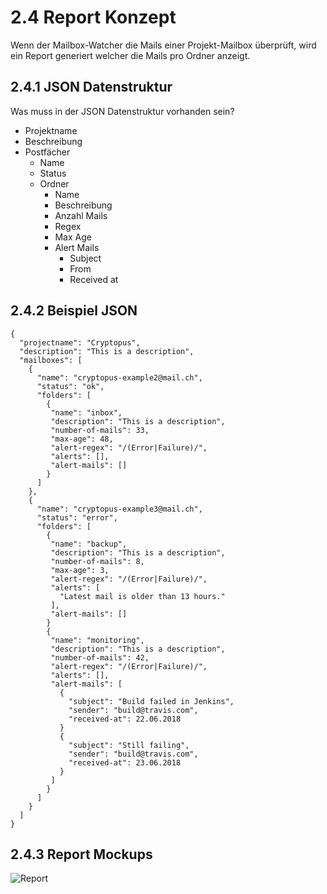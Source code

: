# 2.4 Report Konzept

Wenn der Mailbox-Watcher die Mails einer Projekt-Mailbox überprüft,
wird ein Report generiert welcher die Mails pro Ordner anzeigt.

## 2.4.1 JSON Datenstruktur

Was muss in der JSON Datenstruktur vorhanden sein?

* Projektname
* Beschreibung
* Postfächer
  * Name
  * Status
  * Ordner
    * Name
    * Beschreibung
    * Anzahl Mails
    * Regex
    * Max Age
    * Alert Mails
      * Subject
      * From
      * Received at

## 2.4.2 Beispiel JSON

```
{
  "projectname": "Cryptopus",
  "description": "This is a description",
  "mailboxes": [
    {
      "name": "cryptopus-example2@mail.ch",
      "status": "ok",
      "folders": [
        {
         "name": "inbox",
         "description": "This is a description",
         "number-of-mails": 33,
         "max-age": 48,
         "alert-regex": "/(Error|Failure)/",
         "alerts": [],
         "alert-mails": []
        }
      ]
    },
    {
      "name": "cryptopus-example3@mail.ch",
      "status": "error",
      "folders": [
        {
         "name": "backup",
         "description": "This is a description",
         "number-of-mails": 8,
         "max-age": 3,
         "alert-regex": "/(Error|Failure)/",
         "alerts": [
           "Latest mail is older than 13 hours."
         ],
         "alert-mails": []
        }
        {
         "name": "monitoring",
         "description": "This is a description",
         "number-of-mails": 42,
         "alert-regex": "/(Error|Failure)/",
         "alerts": [],
         "alert-mails": [
           {
             "subject": "Build failed in Jenkins",
             "sender": "build@travis.com",
             "received-at": 22.06.2018
           }
           {
             "subject": "Still failing",
             "sender": "build@travis.com",
             "received-at": 23.06.2018
           }
         ]
        } 
      ]
    }    
  ]
}
```

## 2.4.3 Report Mockups

![Report](https://raw.githubusercontent.com/puzzle/mailbox-watcher/master/doc/2_konzeption/img/report_mockup.png)
